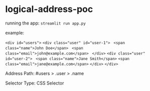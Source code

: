# logical-address-poc

running the app: `streamlit run app.py`

example:

`<div id="users">`
    `<div class="user" id="user-1">`
       ` <span class="name">John Doe</span>`
       ` <span class="email">john@example.com</span>`
   ` </div>`
    `<div class="user" id="user-2">`
       ` <span class="name">Jane Smith</span>`
        `<span class="email">jane@example.com</span>`
    `</div>`
`</div>`


Address Path: #users > .user > .name

Selector Type: CSS Selector
